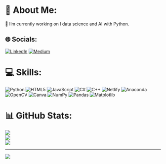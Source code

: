 # 💫 About Me:
🔭 I’m currently working on I data science and AI with Python.<br>


## 🌐 Socials:
[![LinkedIn](https://img.shields.io/badge/LinkedIn-%230077B5.svg?logo=linkedin&logoColor=white)](https://linkedin.com/in/linkedin.com/in/berra-nur-alınca-665b252b8) [![Medium](https://img.shields.io/badge/Medium-12100E?logo=medium&logoColor=white)](https://medium.com/@berranuralinca1108) 

# 💻 Skills:
![Python](https://img.shields.io/badge/python-3670A0?style=for-the-badge&logo=python&logoColor=ffdd54) ![HTML5](https://img.shields.io/badge/html5-%23E34F26.svg?style=for-the-badge&logo=html5&logoColor=white) ![JavaScript](https://img.shields.io/badge/javascript-%23323330.svg?style=for-the-badge&logo=javascript&logoColor=%23F7DF1E) ![C#](https://img.shields.io/badge/c%23-%23239120.svg?style=for-the-badge&logo=csharp&logoColor=white) ![C++](https://img.shields.io/badge/c++-%2300599C.svg?style=for-the-badge&logo=c%2B%2B&logoColor=white) ![Netlify](https://img.shields.io/badge/netlify-%23000000.svg?style=for-the-badge&logo=netlify&logoColor=#00C7B7) ![Anaconda](https://img.shields.io/badge/Anaconda-%2344A833.svg?style=for-the-badge&logo=anaconda&logoColor=white) ![OpenCV](https://img.shields.io/badge/opencv-%23white.svg?style=for-the-badge&logo=opencv&logoColor=white) ![Canva](https://img.shields.io/badge/Canva-%2300C4CC.svg?style=for-the-badge&logo=Canva&logoColor=white) ![NumPy](https://img.shields.io/badge/numpy-%23013243.svg?style=for-the-badge&logo=numpy&logoColor=white) ![Pandas](https://img.shields.io/badge/pandas-%23150458.svg?style=for-the-badge&logo=pandas&logoColor=white) ![Matplotlib](https://img.shields.io/badge/Matplotlib-%23ffffff.svg?style=for-the-badge&logo=Matplotlib&logoColor=black)
# 📊 GitHub Stats:
![](https://github-readme-stats.vercel.app/api?username=berranuralinca&theme=dark&hide_border=false&include_all_commits=false&count_private=false)<br/>
![](https://github-readme-streak-stats.herokuapp.com/?user=berranuralinca&theme=dark&hide_border=false)<br/>
![](https://github-readme-stats.vercel.app/api/top-langs/?username=berranuralinca&theme=dark&hide_border=false&include_all_commits=false&count_private=false&layout=compact)


---
[![](https://visitcount.itsvg.in/api?id=berranuralinca&icon=0&color=9)](https://visitcount.itsvg.in)

<!-- Proudly created with GPRM ( https://gprm.itsvg.in ) -->
